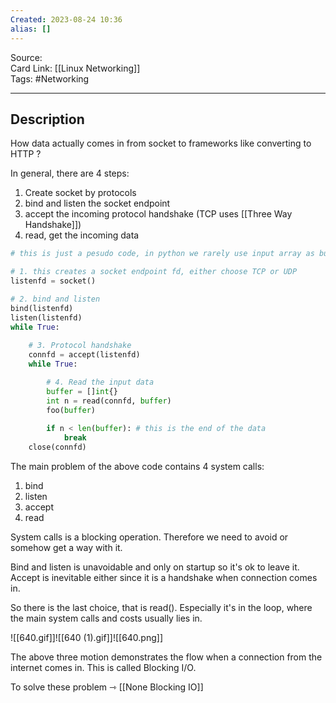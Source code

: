 ```yaml
---
Created: 2023-08-24 10:36
alias: []
---
```


Source:  
Card Link: [[Linux Networking]]  
Tags: #Networking

---
## Description

How data actually comes in from socket to frameworks like converting to HTTP ?

In general, there are 4 steps:

1. Create socket by protocols
2. bind and listen the socket endpoint
3. accept the incoming protocol handshake (TCP uses [[Three Way Handshake]])
4. read, get the incoming data

```python
# this is just a pesudo code, in python we rarely use input array as buffer than output the referenced array.

# 1. this creates a socket endpoint fd, either choose TCP or UDP
listenfd = socket()

# 2. bind and listen
bind(listenfd)
listen(listenfd)
while True:
	
	# 3. Protocol handshake 
	connfd = accept(listenfd)
	while True:

		# 4. Read the input data
		buffer = []int{}
		int n = read(connfd, buffer)
		foo(buffer)
	
		if n < len(buffer): # this is the end of the data
			break
	close(connfd)
```

The main problem of the above code contains 4 system calls:

1. bind
2. listen
3. accept
4. read

System calls is a blocking operation. Therefore we need to avoid or somehow get a way with it.

Bind and listen is unavoidable and only on startup so it's ok to leave it.  
Accept is inevitable either since it is a handshake when connection comes in.

So there is the last choice, that is read(). Especially it's in the loop, where the main system calls and costs usually lies in.

![[640.gif]]![[640 (1).gif]]![[640.png]]

The above three motion demonstrates the flow when a connection from the internet comes in. This is called Blocking I/O.

To solve these problem ⇾ [[None Blocking IO]]
